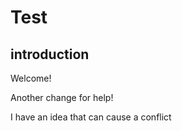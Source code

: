 # Test
## introduction
Welcome!


Another change for help!

I have an idea that can cause a conflict

